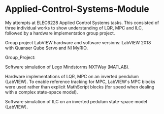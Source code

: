 # Applied-Control-Systems-Module
My attempts at ELEC6228 Applied Control Systems tasks. This consisted of three individual works to show understanding of LQR, MPC and ILC, followed by a hardware implementation group project. 

Group project LabVIEW hardware and software versions: LabVIEW 2018 with Quanser Qube Servo and NI MyRIO. 

Group_Project:



Software simulation of Lego Mindstorms NXTWay (MATLAB).

Hardware implementations of LQR, MPC on an inverted pendulum (LabVIEW). To enable reference tracking for MPC, LabVIEW's MPC blocks were used rather than explicit MathScript blocks (for speed when dealing with a complex state-space model).

Software simulation of ILC on an inverted pedulum state-space model (LabVIEW).
